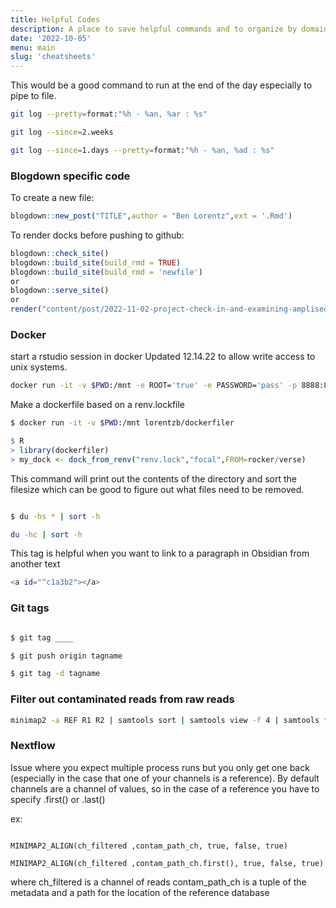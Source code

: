 ```yaml
---
title: Helpful Codes
description: A place to save helpful commands and to organize by domain
date: '2022-10-05'
menu: main
slug: 'cheatsheets'
---
```


This would be a good command to run at the end of the day especially to pipe to 
file.

```bash
git log --pretty=format:"%h - %an, %ar : %s"

git log --since=2.weeks

git log --since=1.days --pretty=format:"%h - %an, %ad : %s"
```

### Blogdown specific code

To create a new file:

```r
blogdown::new_post("TITLE",author = "Ben Lorentz",ext = '.Rmd')
```

To render docks before pushing to github:
```r
blogdown::check_site()
blogdown::build_site(build_rmd = TRUE)
blogdown::build_site(build_rmd = 'newfile')
or
blogdown::serve_site()
or
render("content/post/2022-11-02-project-check-in-and-examining-ampliseq-results/index.Rmd")
```

### Docker

start a rstudio session in docker Updated 12.14.22 to allow write access to unix systems.

```bash
docker run -it -v $PWD:/mnt -e ROOT='true' -e PASSWORD='pass' -p 8888:8787 -e USERID=1000 -e GROUPID=1000 rocker/verse:4.2.0
```

Make a dockerfile based on a renv.lockfile

```bash
$ docker run -it -v $PWD:/mnt lorentzb/dockerfiler
```

```r
$ R
> library(dockerfiler)
> my_dock <- dock_from_renv("renv.lock","focal",FROM=rocker/verse)

```

This command will print out the contents of the directory and sort the filesize which can be good to figure out what files need to be removed. 

```bash

$ du -hs * | sort -h

du -hc | sort -h

```

This tag is helpful when you want to link to a paragraph in Obsidian from another text

```bash
<a id="^c1a3b2"></a>
```

### Git tags

```bash

$ git tag ____

$ git push origin tagname

$ git tag -d tagname
```

### Filter out contaminated reads from raw reads

```bash
minimap2 -a REF R1 R2 | samtools sort | samtools view -f 4 | samtools fastq -s 'R0' -1 'R1' -2 'R2'
```

### Nextflow 

Issue where you expect multiple process runs but you only get one back (especially in the case that one of your channels is a reference). By default channels are a channel of values, so in the case of a reference you have to specify .first() or .last() 

ex: 

```nextflow

MINIMAP2_ALIGN(ch_filtered ,contam_path_ch, true, false, true)

MINIMAP2_ALIGN(ch_filtered ,contam_path_ch.first(), true, false, true)
```

where ch_filtered is a channel of reads
contam_path_ch is a tuple of the metadata and a path for the location of the reference database
